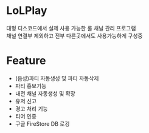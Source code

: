 # LoLPlay

 대형 디스코드에서 실제 사용 가능한 롤 채널 관리 프로그램  
 채널 연결부 제외하고 전부 다른곳에서도 사용가능하게 구성중


# Feature
 * (음성)파티 자동생성 및 파티 자동삭제
 * 파티 홍보기능
 * 내전 채널 자동생성 및 확장 
 * 유저 신고 
 * 경고 처리 기능
 * 티어 인증 
 * 구글 FireStore DB 로깅 
